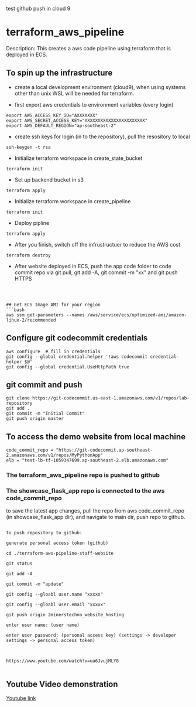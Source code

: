
test github push in cloud 9


# terraform_aws_pipeline

Description: This creates a aws code pipeline using terraform that is deployed in ECS. 



## To spin up the infrastructure

* create a local development environment (cloud9), when using systems other than unix WSL will be needed for terraform. 


* first export aws credentials to environment variables (every login)
```
export AWS_ACCESS_KEY_ID="AXXXXXXX"
export AWS_SECRET_ACCESS_KEY="XXXXXXXXXXXXXXXXXXXXXXX"
export AWS_DEFAULT_REGION="ap-southeast-2"
```

* create ssh keys for login (in to the repository), pull the resository to local
```
ssh-keygen -t rsa
```

* Initialize terraform workspace in create_state_bucket
```
terraform init
```
* Set up backend bucket in s3  
```
terraform apply
```

* Initialize terraform workspace in create_pipeline
```
terraform init
```
* Deploy pipline
```
terraform apply
```

* After you finish, switch off the infrustructuer to reduce the AWS cost
```
terraform destroy
```
* After website deployed in ECS, push the app code folder to code commit repo via git pull, git add -A, git commit -m "xx" and git push HTTPS
``` 



## Get ECS Image AMI for your region
```bash
aws ssm get-parameters --names /aws/service/ecs/optimized-ami/amazon-linux-2/recommended
```

## Configure git codecommit credentials
```
aws configure  # fill in credentials
git config --global credential.helper '!aws codecommit credential-helper $@'
git config --global credential.UseHttpPath true
```

## git commit and push
```
git clone https://git-codecommit.us-east-1.amazonaws.com/v1/repos/lab-repository
git add .
git commit -m "Initial Commit"
git push origin master
```




## To access the demo website from local machine
``` follow the terraform outputs from the create_pipeline folder
code_commit_repo = "https://git-codecommit.ap-southeast-2.amazonaws.com/v1/repos/MyPythonApp"
elb = "test-lb-tf-1059347699.ap-southeast-2.elb.amazonaws.com"
```



### The terraform_aws_pipeline repo is pushed to github

### The showcase_flask_app repo is connected to the aws code_commit_repo

to save the latest app changes, pull the repo from aws code_commit_repo (in showcase_flask_app dir), and navigate to main dir, push repo to github.

```

to push repository to github:

generate personal access token (github)

cd ./terraform-aws-pipeline-staff-website

git status

git add -A

git commit -m "update"

git config --gloabl user.name "xxxxx"

git config --gloabl user.email "xxxxx"

git push origin 2minerstechno_website_hosting

enter user name: (user name)

enter user password: (personal access key) (settings -> developer settings -> personal access token)



https://www.youtube.com/watch?v=ua6JvujMLY8


```




## Youtube Video demonstration
[Youtube link](https://youtu.be/nm16l3YN6ps)

